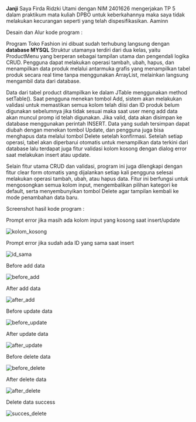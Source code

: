**Janji**
Saya Firda Ridzki Utami dengan NIM 2401626 mengerjakan TP 5 dalam praktikum mata kuliah DPBO untuk keberkahannya maka saya tidak melakukan kecurangan seperti yang telah dispesifikasikan. Aaminn

Desain dan Alur kode program :

Program Toko Fashion ini dibuat sudah terhubung langsung dengan **database MYSQL** Struktur utamanya terdiri dari dua kelas, yaitu ProductMenu yang berperan sebagai tampilan utama dan pengendali logika CRUD. Pengguna dapat melakukan operasi tambah, ubah, hapus, dan menampilkan data produk melalui antarmuka grafis yang menampilkan tabel produk secara real time tanpa menggunakan ArrayList, melainkan langsung mengambil data dari database.

Data dari tabel product ditampilkan ke dalam JTable menggunakan method setTable(). Saat pengguna menekan tombol Add, sistem akan melakukan validasi untuk memastikan semua kolom telah diisi dan ID produk belum digunakan sebelumnya jika tidak sesuai maka saat user meng add data akan muncul promp id telah digunakan. Jika valid, data akan disimpan ke database menggunakan perintah INSERT. Data yang sudah tersimpan dapat diubah dengan menekan tombol Update, dan pengguna juga bisa menghapus data melalui tombol Delete setelah konfirmasi. Setelah setiap operasi, tabel akan diperbarui otomatis untuk menampilkan data terkini dari database lalu terdapat juga fitur validasi kolom kosong dengan dialog error saat melakukan insert atau update.

Selain fitur utama CRUD dan validasi, program ini juga dilengkapi dengan fitur clear form otomatis yang dijalankan setiap kali pengguna selesai melakukan operasi tambah, ubah, atau hapus data. Fitur ini berfungsi untuk mengosongkan semua kolom input, mengembalikan pilihan kategori ke default, serta menyembunyikan tombol Delete agar tampilan kembali ke mode penambahan data baru.

Screenshot hasil kode program :

Prompt error jika masih ada kolom input yang kosong saat insert/update

![kolom_kosong](https://github.com/user-attachments/assets/0dd3cc6c-0753-4c23-8c93-b44403d498d3)


Prompt error jika sudah ada ID yang sama saat insert

![id_sama](https://github.com/user-attachments/assets/2d5787b5-b4f4-474b-9f3c-fe10bcd99c2b)


  Before add data
  
![before_add](https://github.com/user-attachments/assets/d181d712-bf9f-471e-b89c-037738a7d391)


  After add data
  
![after_add](https://github.com/user-attachments/assets/56950ea1-283f-4b65-9b49-17b968da2d16)


  Before update data
  
![before_update](https://github.com/user-attachments/assets/dcbaa191-8a72-46f8-a65d-4cd2a41474cf)


  After update data
  
![after_update](https://github.com/user-attachments/assets/cda2af46-bd66-4bad-b346-73d86051c71e)

  Before delete data
  
![before_delete](https://github.com/user-attachments/assets/14db29c1-5345-4c19-9608-980dd7099225)


  After delete data
  
![after_delete](https://github.com/user-attachments/assets/c88cb909-01a7-437c-b319-5444b2b09e2a)


  Delete data success
  
![succes_delete](https://github.com/user-attachments/assets/a6687a5c-aeee-476a-a994-3bc655f9ec84)


